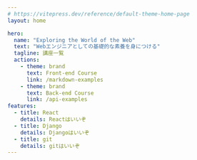 ```yaml
---
# https://vitepress.dev/reference/default-theme-home-page
layout: home

hero:
  name: "Exploring the World of the Web"
  text: "Webエンジニアとしての基礎的な素養を身につける"
  tagline: 講座一覧
  actions:
    - theme: brand
      text: Front-end Course
      link: /markdown-examples
    - theme: brand
      text: Back-end Course
      link: /api-examples
features:
  - title: React
    details: Reactはいいぞ
  - title: Django
    details: Djangoはいいぞ
  - title: git
    details: gitはいいぞ
---
```


